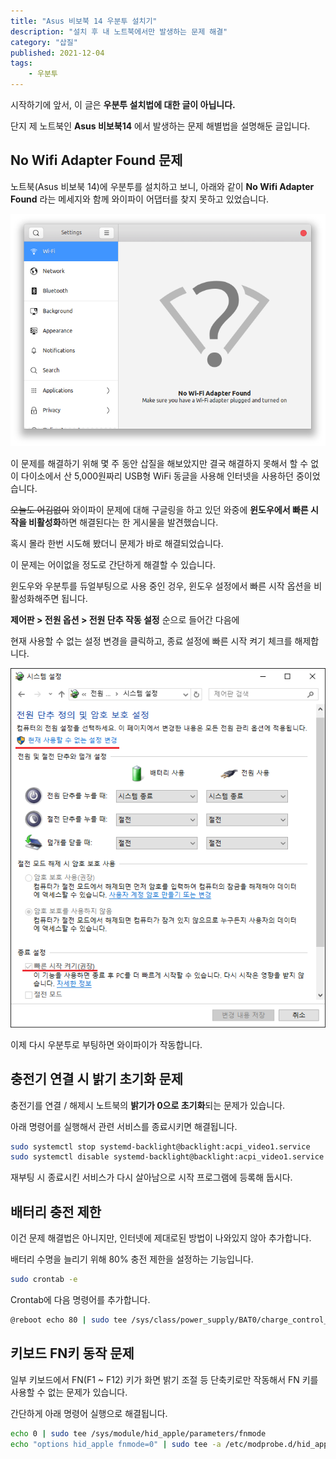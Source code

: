 ```yaml
---
title: "Asus 비보북 14 우분투 설치기"
description: "설치 후 내 노트북에서만 발생하는 문제 해결"
category: "삽질"
published: 2021-12-04
tags:
    - 우분투
---
```


시작하기에 앞서, 이 글은 **우분투 설치법에 대한 글이 아닙니다.**

단지 제 노트북인 **Asus 비보북14** 에서 발생하는 문제 해별법을 설명해둔 글입니다.

## No Wifi Adapter Found 문제

노트북(Asus 비보북 14)에 우분투를 설치하고 보니, 아래와 같이 **No Wifi Adapter Found** 라는 메세지와 함께 와이파이 어댑터를 찾지 못하고 있었습니다.

![No Wifi Adapter Found](./images/ubuntu-no-wifi.png)

이 문제를 해결하기 위해 몇 주 동안 삽질을 해보았지만 결국 해결하지 못해서 할 수 없이 다이소에서 산 5,000원짜리 USB형 WiFi 동글을 사용해 인터넷을 사용하던 중이었습니다.

~~오늘도 어김없이~~ 와이파이 문제에 대해 구글링을 하고 있던 와중에 **윈도우에서 빠른 시작을 비활성화**하면 해결된다는 한 게시물을 발견했습니다.

혹시 몰라 한번 시도해 봤더니 문제가 바로 해결되었습니다.

이 문제는 어이없을 정도로 간단하게 해결할 수 있습니다.

윈도우와 우분투를 듀얼부팅으로 사용 중인 겅우, 윈도우 설정에서 빠른 시작 옵션을 비활성화해주면 됩니다.

**제어판 > 전원 옵션 > 전원 단추 작동 설정** 순으로 들어간 다음에

현재 사용할 수 없는 설정 변경을 클릭하고, 종료 설정에 빠른 시작 켜기 체크를 해제합니다.

![윈도우 빠른시작 비활성화](./images/windows-setting.png)

이제 다시 우분투로 부팅하면 와이파이가 작동합니다.

## 충전기 연결 시 밝기 초기화 문제

충전기를 연결 / 해제시 노트북의 **밝기가 0으로 초기화**되는 문제가 있습니다.

아래 명령어를 실행해서 관련 서비스를 종료시키면 해결됩니다.

```sh
sudo systemctl stop systemd-backlight@backlight:acpi_video1.service
sudo systemctl disable systemd-backlight@backlight:acpi_video1.service
```

재부팅 시 종료시킨 서비스가 다시 살아남으로 시작 프로그램에 등록해 둡시다.

## 배터리 충전 제한

이건 문제 해결법은 아니지만, 인터넷에 제대로된 방법이 나와있지 않아 추가합니다.

배터리 수명을 늘리기 위해 80% 충전 제한을 설정하는 기능입니다.

```sh
sudo crontab -e
```

Crontab에 다음 명령어를 추가합니다.

```sh
@reboot echo 80 | sudo tee /sys/class/power_supply/BAT0/charge_control_end_threshold
```

## 키보드 FN키 동작 문제

일부 키보드에서 FN(F1 ~ F12) 키가 화면 밝기 조절 등 단축키로만 작동해서 FN 키를 사용할 수 없는 문제가 있습니다.

간단하게 아래 명령어 실행으로 해결됩니다.

```sh
echo 0 | sudo tee /sys/module/hid_apple/parameters/fnmode
echo "options hid_apple fnmode=0" | sudo tee -a /etc/modprobe.d/hid_apple.conf
```
